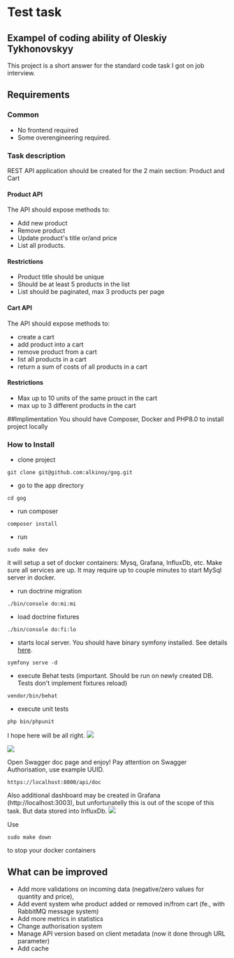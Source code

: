 # Test task
## Exampel of coding ability of Oleskiy Tykhonovskyy

This project is a short answer for the standard code task I got on job interview.

## Requirements
### Common
- No frontend required
- Some overengineering required.

### Task description

REST API application should be created for the 2 main section: Product and Cart

#### Product API
The API should expose methods to:
- Add new product
- Remove product
- Update product's title or/and price
- List all products.

#### Restrictions
- Product title should be unique
- Should be at least 5 products in the list
- List should be paginated, max 3 products per page

#### Cart API
The API should expose methods to:
- create a cart
- add product into a cart
- remove product from a cart
- list all products in a cart
- return a sum of costs of all products in a cart

#### Restrictions
- Max up to 10 units of the same prouct in the cart
- max up to 3 different products in the cart

##Implimentation
You should have Composer, Docker and PHP8.0 to install project locally
### How to Install
- clone project
```
git clone git@github.com:alkinoy/gog.git
```
- go to the app directory
```
cd gog
```
- run composer
```
composer install
```
- run
```
sudo make dev
```
it will setup a set of docker containers: Mysq, Grafana, InfluxDb, etc. 
Make sure all services are up. It may require up to couple minutes to start MySql server in docker.
- run doctrine migration
```
./bin/console do:mi:mi
```
- load doctrine fixtures
```
./bin/console do:fi:lo
```
- starts local server. You should have binary symfony installed. See details [here](https://symfony.com/download).
```
symfony serve -d
```
- execute Behat tests (important. Should be run on newly created DB. Tests don't implement fixtures reload)
```
vendor/bin/behat
```
- execute unit tests
```
php bin/phpunit
```

I hope here will be all right.
![](https://i.imgur.com/cLrvUpK.png)

![](https://i.imgur.com/ESp0IYQ.png)

Open Swagger doc page and enjoy! Pay attention on Swagger Authorisation, use example UUID.
```
https://localhost:8000/api/doc
```

Also additional dashboard may be created in Grafana (http://localhost:3003), but unfortunatelly this is out of the scope of this task. But data stored into InfluxDb.
![](https://i.imgur.com/C5QOFEm.png)

Use 
```
sudo make down
```
to stop your docker containers

## What can be improved
- Add more validations on incoming data (negative/zero values for quantity and price), 
- Add event system whe product added or removed in/from cart (fe., with RabbitMQ message system)
- Add more metrics in statistics
- Change authorisation system
- Manage API version based on client metadata (now it done through URL parameter)
- Add cache

